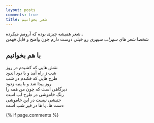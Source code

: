 ```yaml
---
layout: posts
comments: true
title: شعر بخوانیم
---
```


شعر همیشه چیزی بوده که آرومم میکرده..  
شخصا شعر های *سهراب سپهری* رو خیلی دوست دارم چون واضح و قابل فهمن  

  
## با هم بخوانیم

 نقش هایی که کشیدم در روز  
 شب ز راه آمد و با دود اندود  
 طرح هایی که فکندم در شب  
 روز پیدا شد و با پنبه زدود  
 دیرگاهی است که چون من همه را  
 رنگ خاموشی در طرح لب است  
 جنبشی نیست در این خاموشی  
 دست ها، پا ها در قیر شب است  


{% if page.comments %}
    <div id="disqus_thread"></div>
    <script>

    /**
    *  RECOMMENDED CONFIGURATION VARIABLES: EDIT AND UNCOMMENT THE SECTION BELOW TO INSERT DYNAMIC VALUES FROM YOUR PLATFORM OR CMS.
    *  LEARN WHY DEFINING THESE VARIABLES IS IMPORTANT: https://disqus.com/admin/universalcode/#configuration-variables*/
    /*
    var disqus_config = function () {
    this.page.url =https://shahrzadazari.github.io/blog/;  // Replace PAGE_URL with your page's canonical URL variable
    this.page.identifier = blog; // Replace PAGE_IDENTIFIER with your page's unique identifier variable
    };
    */
    (function() { // DON'T EDIT BELOW THIS LINE
    var d = document, s = d.createElement('script');
    s.src = 'https://shahrzad.disqus.com/embed.js';
    s.setAttribute('data-timestamp', +new Date());
    (d.head || d.body).appendChild(s);
    })();
    </script>
    <noscript>Please enable JavaScript to view the <a href="https://disqus.com/?ref_noscript">comments powered by Disqus.</a></noscript>                           
{% endif %}

---

